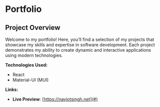 # Portfolio

## Project Overview

Welcome to my portfolio! Here, you’ll find a selection of my projects that showcase my skills and expertise in software development. Each project demonstrates my ability to create dynamic and interactive applications using modern technologies.

**Technologies Used:**

- React
- Material-UI (MUI)

**Links:**

- **Live Preview**: [https://navjotsingh.net](#)
